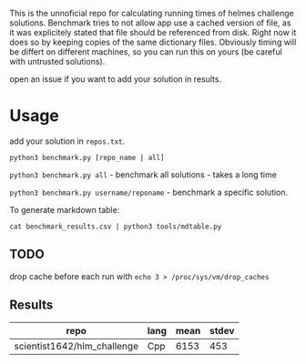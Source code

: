 This is the unnoficial repo for calculating running times of helmes challenge solutions. Benchmark tries to not allow app use a cached version of file, as it was explicitely stated that file should be referenced from disk. Right now it does so by keeping copies of the same dictionary files. 
Obviously timing will be differt on different machines, so you can run this on yours (be careful with untrusted solutions).

open an issue if you want to add your solution in results.

# Usage
add your solution in `repos.txt`.

`python3 benchmark.py [repo_name | all]` 

`python3 benchmark.py all` - benchmark all solutions - takes a long time

`python3 benchmark.py username/reponame` - benchmark a specific solution.

To generate markdown table:

`cat benchmark_results.csv | python3 tools/mdtable.py`


## TODO 
drop cache before each run with `echo 3 > /proc/sys/vm/drop_caches`

## Results

| repo                        | lang | mean | stdev |
|-----------------------------|------|------|-------|
| scientist1642/hlm_challenge | Cpp  | 6153 | 453   |
